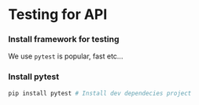 # Testing for API


### Install framework for testing

We use `pytest` is popular, fast etc...

### Install pytest

```sh
pip install pytest # Install dev dependecies project
```